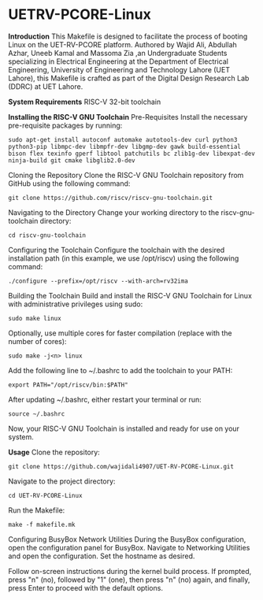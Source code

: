 # UETRV-PCORE-Linux
**Introduction**
This Makefile is designed to facilitate the process of booting Linux on the UET-RV-PCORE platform. Authored by Wajid Ali, Abdullah Azhar, Uneeb Kamal and Massoma Zia ,an Undergraduate Students specializing in Electrical Engineering at the Department of Electrical Engineering, University of Engineering and Technology Lahore (UET Lahore), this Makefile is crafted as part of the Digital Design Research Lab (DDRC) at UET Lahore.

**System Requirements**
RISC-V 32-bit toolchain

**Installing the RISC-V GNU Toolchain**
Pre-Requisites
Install the necessary pre-requisite packages by running:

`sudo apt-get install autoconf automake autotools-dev curl python3 python3-pip libmpc-dev libmpfr-dev libgmp-dev gawk build-essential bison flex texinfo gperf libtool patchutils bc zlib1g-dev libexpat-dev ninja-build git cmake libglib2.0-dev`

Cloning the Repository
Clone the RISC-V GNU Toolchain repository from GitHub using the following command:

`git clone https://github.com/riscv/riscv-gnu-toolchain.git`

Navigating to the Directory
Change your working directory to the riscv-gnu-toolchain directory:

`cd riscv-gnu-toolchain`

Configuring the Toolchain
Configure the toolchain with the desired installation path (in this example, we use /opt/riscv) using the following command:

`./configure --prefix=/opt/riscv --with-arch=rv32ima`

Building the Toolchain
Build and install the RISC-V GNU Toolchain for Linux with administrative privileges using sudo:

`sudo make linux`

Optionally, use multiple cores for faster compilation (replace <n> with the number of cores):

`sudo make -j<n> linux`

Add the following line to ~/.bashrc to add the toolchain to your PATH:

`export PATH="/opt/riscv/bin:$PATH"`

After updating ~/.bashrc, either restart your terminal or run:

`source ~/.bashrc`

Now, your RISC-V GNU Toolchain is installed and ready for use on your system.

**Usage**
Clone the repository:

`git clone https://github.com/wajidali4907/UET-RV-PCORE-Linux.git`

Navigate to the project directory:

`cd UET-RV-PCORE-Linux`

Run the Makefile:

`make -f makefile.mk`

Configuring BusyBox Network Utilities
During the BusyBox configuration, open the configuration panel for BusyBox.
Navigate to Networking Utilities and open the configuration.
Set the hostname as desired.

Follow on-screen instructions during the kernel build process. If prompted, press "n" (no), followed by "1" (one), then press "n" (no) again, and finally, press Enter to proceed with the default options.








